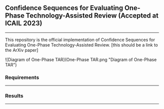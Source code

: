 ## Confidence Sequences for Evaluating One-Phase Technology-Assisted Review (Accepted at ICAIL 2023)
---
This repository is the official implementation of Confidence Sequences for Evaluating One-Phase Technology-Assisted Review. [this should be a link to the ArXiv paper]

![Diagram of One-Phase TAR](One-Phase TAR.png "Diagram of One-Phase TAR")

### Requirements
---


### Results
---
